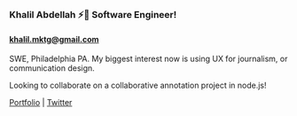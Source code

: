 ### Khalil Abdellah ⚡🌱 Software Engineer!
#### khalil.mktg@gmail.com
SWE, Philadelphia PA. My biggest interest now is using UX for journalism, or communication design.

Looking to collaborate on a collaborative annotation project in node.js!

[Portfolio](https://portfolio-five-pink.vercel.app/) | [Twitter](https://twitter.com/abdellica)
<!--
**cv-net/cv-net** is a ✨ _special_ ✨ repository because its `README.md` (this file) appears on your GitHub profile.

Here are some ideas to get you started:

- 🔭 I’m currently working on ...
- 🌱 I’m currently learning ...
- 👯 I’m looking to collaborate on ...
- 🤔 I’m looking for help with ...
- 💬 Ask me about ...
- 📫 How to reach me: ...
- 😄 Pronouns: ...
- ⚡ Fun fact: ...
-->
